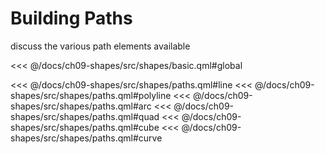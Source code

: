 # Building Paths

discuss the various path elements available

<<< @/docs/ch09-shapes/src/shapes/basic.qml#global

<<< @/docs/ch09-shapes/src/shapes/paths.qml#line
<<< @/docs/ch09-shapes/src/shapes/paths.qml#polyline
<<< @/docs/ch09-shapes/src/shapes/paths.qml#arc
<<< @/docs/ch09-shapes/src/shapes/paths.qml#quad
<<< @/docs/ch09-shapes/src/shapes/paths.qml#cube
<<< @/docs/ch09-shapes/src/shapes/paths.qml#curve
